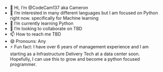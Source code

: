 - 👋 Hi, I’m @CodeCam137 aka Cameron
- 👀 I’m interested in many different languages but I am focused on Python right now. specifically for Machine learning
- 🌱 I’m currently learning Python
- 💞️ I’m looking to collaborate on TBD
- 📫 How to reach me TBD
- 😄 Pronouns: Any
- ⚡ Fun fact: I have over 6 years of management experience and I am starting as a Infrastructure Delivery Tech at a data center soon. Hopefully, I can use this to grow and become a python focused programmer.

<!---
CodeCam137/CodeCam137 is a ✨ special ✨ repository because its `README.md` (this file) appears on your GitHub profile.
You can click the Preview link to take a look at your changes.
--->
